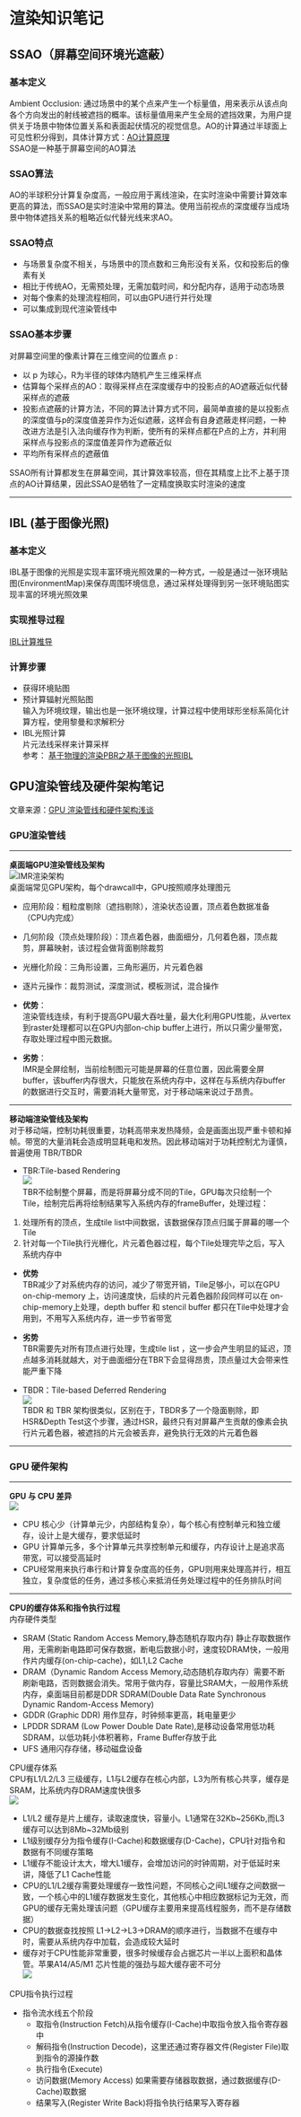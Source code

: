 # 渲染知识笔记    

## SSAO（屏幕空间环境光遮蔽）   
### 基本定义 
Ambient Occlusion: 通过场景中的某个点来产生一个标量值，用来表示从该点向各个方向发出的射线被遮挡的概率。该标量值用来产生全局的遮挡效果，为用户提供关于场景中物体位置关系和表面起伏情况的视觉信息。AO的计算通过半球面上可见性积分得到，具体计算方式：[AO计算原理](https://zhuanlan.zhihu.com/p/46633896)  
SSAO是一种基于屏幕空间的AO算法   
### SSAO算法  
AO的半球积分计算复杂度高，一般应用于离线渲染，在实时渲染中需要计算效率更高的算法，而SSAO是实时渲染中常用的算法。使用当前视点的深度缓存当成场景中物体遮挡关系的粗略近似代替光线来求AO。
### SSAO特点    
- 与场景复杂度不相关，与场景中的顶点数和三角形没有关系，仅和投影后的像素有关   
- 相比于传统AO，无需预处理，无需加载时间，和分配内存，适用于动态场景  
- 对每个像素的处理流程相同，可以由GPU进行并行处理
- 可以集成到现代渲染管线中   
### SSAO基本步骤   
对屏幕空间里的像素计算在三维空间的位置点 p :     

- 以 p 为球心，R为半径的球体内随机产生三维采样点  
- 估算每个采样点的AO：取得采样点在深度缓存中的投影点的AO遮蔽近似代替采样点的遮蔽  
- 投影点遮蔽的计算方法，不同的算法计算方式不同，最简单直接的是以投影点的深度值与p的深度值差异作为近似遮蔽，这样会有自身遮蔽走样问题，一种改进方法是引入法向缓存作为判断，使所有的采样点都在P点的上方，并利用采样点与投影点的深度值差异作为遮蔽近似    
- 平均所有采样点的遮蔽值    

SSAO所有计算都发生在屏幕空间，其计算效率较高，但在其精度上比不上基于顶点的AO计算结果，因此SSAO是牺牲了一定精度换取实时渲染的速度       

---
## IBL (基于图像光照)  
### 基本定义  
IBL基于图像的光照是实现丰富环境光照效果的一种方式，一般是通过一张环境贴图(EnvironmentMap)来保存周围环境信息，通过采样处理得到另一张环境贴图实现丰富的环境光照效果  
### 实现推导过程  
[IBL计算推导](https://zhuanlan.zhihu.com/p/95865910)  
### 计算步骤  
- 获得环境贴图  
- 预计算辐射光照贴图   
输入为环境纹理，输出也是一张环境纹理，计算过程中使用球形坐标系简化计算方程，使用黎曼和求解积分  
- IBL光照计算    
片元法线采样来计算采样   
参考： [基于物理的渲染PBR之基于图像的光照IBL](https://blog.csdn.net/qjh5606/article/details/89948573)     


## GPU渲染管线及硬件架构笔记     
文章来源：[GPU 渲染管线和硬件架构浅谈](https://mp.weixin.qq.com/s/-ueKhxbsJOnUtV1SC5eyBQ)  

### GPU渲染管线     
---
**桌面端GPU渲染管线及架构**   
![](https://github.com/zhangbo-0213/PictureRepository/blob/main/IMR%20pipeline.jpeg "IMR渲染架构")    
桌面端常见GPU架构，每个drawcall中，GPU按照顺序处理图元  
- 应用阶段：粗粒度剔除（遮挡剔除），渲染状态设置，顶点着色数据准备 （CPU内完成）   
- 几何阶段（顶点处理阶段）：顶点着色器，曲面细分，几何着色器，顶点裁剪，屏幕映射，该过程会做背面剔除裁剪    
- 光栅化阶段：三角形设置，三角形遍历，片元着色器   
- 逐片元操作：裁剪测试，深度测试，模板测试，混合操作  

- **优势**：   
渲染管线连续，有利于提高GPU最大吞吐量，最大化利用GPU性能，从vertex到raster处理都可以在GPU内部on-chip buffer上进行，所以只需少量带宽，存取处理过程中图元数据。     
- **劣势**：  
IMR是全屏绘制，当前绘制图元可能是屏幕的任意位置，因此需要全屏buffer，该buffer内存很大，只能放在系统内存中，这样在与系统内存buffer的数据进行交互时，需要消耗大量带宽，对于移动端来说过于昂贵。   

---  
**移动端渲染管线及架构**            
对于移动端，控制功耗很重要，功耗高带来发热降频，会是画面出现严重卡顿和掉帧。带宽的大量消耗会造成明显耗电和发热。因此移动端对于功耗控制尤为谨慎，普遍使用 TBR/TBDR 

- TBR:Tile-based Rendering      
![](https://github.com/zhangbo-0213/PictureRepository/blob/main/TBR%20pipeline.jpeg)     
TBR不绘制整个屏幕，而是将屏幕分成不同的Tile，GPU每次只绘制一个Tile，绘制完后再将绘制结果写入系统内存的frameBuffer，处理过程：   
1. 处理所有的顶点，生成tile list中间数据，该数据保存顶点归属于屏幕的哪一个Tile   
2. 针对每一个Tile执行光栅化，片元着色器过程，每个Tile处理完毕之后，写入系统内存中     
- **优势**   
TBR减少了对系统内存的访问，减少了带宽开销，Tile足够小，可以在GPU on-chip-memory 上，访问速度快，后续的片元着色器阶段同样可以在 on-chip-memory上处理，depth buffer 和 stencil buffer 都只在Tile中处理才会用到，不用写入系统内存，进一步节省带宽      
- **劣势**   
TBR需要先对所有顶点进行处理，生成tile list ，这一步会产生明显的延迟，顶点越多消耗就越大，对于曲面细分在TBR下会显得昂贵，顶点量过大会带来性能严重下降        

- TBDR：Tile-based Deferred Rendering  
![](https://github.com/zhangbo-0213/PictureRepository/blob/main/TBDR%20pipeline.jpeg)    
TBDR 和 TBR 架构很类似，区别在于，TBDR多了一个隐面剔除，即 HSR&Depth Test这个步骤，通过HSR，最终只有对屏幕产生贡献的像素会执行片元着色器，被遮挡的片元会被丢弃，避免执行无效的片元着色器    
---   
### GPU 硬件架构     
---
**GPU 与 CPU 差异**     
![](https://github.com/zhangbo-0213/PictureRepository/blob/main/GPU_CPU差异.jpeg)      
- CPU 核心少（计算单元少，内部结构复杂），每个核心有控制单元和独立缓存，设计上是大缓存，要求低延时  
- GPU 计算单元多，多个计算单元共享控制单元和缓存，内存设计上是追求高带宽，可以接受高延时   
- CPU经常用来执行串行和计算复杂度高的任务，GPU则用来处理高并行，相互独立，复杂度低的任务，通过多核心来抵消任务处理过程中的任务排队时间     
---   
**CPU的缓存体系和指令执行过程**   
内存硬件类型     
- SRAM (Static Random Access Memory,静态随机存取内存) 静止存取数据作用，无需刷新电路即可保存数据，断电后数据小时，速度较DRAM快，一般用作片内缓存(on-chip-cache)，如L1,L2 Cache      
- DRAM（Dynamic Random Access Memory,动态随机存取内存）需要不断刷新电路，否则数据会消失。常用于做内存，容量比SRAM大，一般用作系统内存，桌面端目前都是DDR SDRAM(Double Data Rate Synchronous Dynamic Random-Access Memory)   
- GDDR (Graphic DDR) 用作显存，时钟频率更高，耗电量更少    
- LPDDR SDRAM (Low Power Double Date Rate),是移动设备常用低功耗SDRAM，以低功耗小体积著称，Frame Buffer存放于此     
- UFS 通用闪存存储，移动磁盘设备   

CPU缓存体系   
CPU有L1/L2/L3 三级缓存，L1与L2缓存在核心内部，L3为所有核心共享，缓存是SRAM，比系统内存DRAM速度快很多  
![](https://github.com/zhangbo-0213/PictureRepository/blob/main/CPU缓存.jpeg)    
- L1/L2 缓存是片上缓存，读取速度快，容量小。L1通常在32Kb~256Kb,而L3缓存可以达到8Mb~32Mb级别   
- L1级别缓存分为指令缓存(I-Cache)和数据缓存(D-Cache)，CPU针对指令和数据有不同缓存策略 
- L1缓存不能设计太大，增大L1缓存，会增加访问的时钟周期，对于低延时来讲，降低了L1 Cache性能  
- CPU的L1/L2缓存需要处理缓存一致性问题，不同核心之间L1缓存之间数据一致，一个核心中的L1缓存数据发生变化，其他核心中相应数据标记为无效，而GPU的缓存无需处理该问题（GPU缓存主要用来提高线程服务，而不是存储数据）   
- CPU的数据查找按照 L1->L2->L3->DRAM的顺序进行，当数据不在缓存中时，需要从系统内存中加载，会造成较大延时  
- 缓存对于CPU性能非常重要，很多时候缓存会占据芯片一半以上面积和晶体管。苹果A14/A5/M1 芯片性能的强劲与超大缓存密不可分     
![](https://github.com/zhangbo-0213/PictureRepository/blob/main/CPU结构.jpeg)       

CPU指令执行过程  
- 指令流水线五个阶段   
    - 取指令(Instruction Fetch)从指令缓存(I-Cache)中取指令放入指令寄存器中    
    - 解码指令(Instruction Decode)，这里还通过寄存器文件(Register File)取到指令的源操作数    
    - 执行指令(Execute)  
    - 访问数据(Memory Access) 如果需要存储器取数据，通过数据缓存(D-Cache)取数据  
    - 结果写入(Register Write Back)将指令执行结果写入寄存器  





